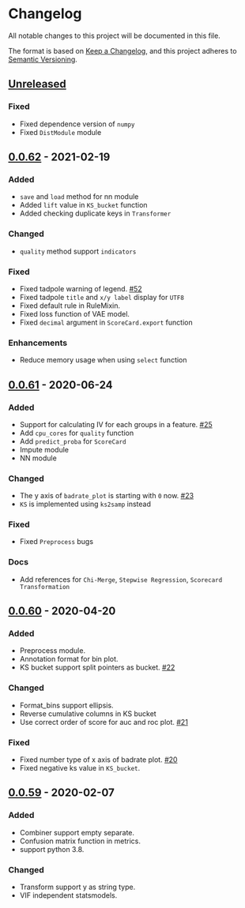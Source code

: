 # Changelog

All notable changes to this project will be documented in this file.

The format is based on [Keep a Changelog](https://keepachangelog.com/en/1.0.0/),
and this project adheres to [Semantic Versioning](https://semver.org/spec/v2.0.0.html).

## [Unreleased]

### Fixed

- Fixed dependence version of `numpy`
- Fixed `DistModule` module

## [0.0.62] - 2021-02-19

### Added

- `save` and `load` method for nn module
- Added `lift` value in `KS_bucket` function
- Added checking duplicate keys in `Transformer`

### Changed

- `quality` method support `indicators`

### Fixed

- Fixed tadpole warning of legend. [#52](https://github.com/amphibian-dev/toad/issues/52)
- Fixed tadpole `title` and `x/y label` display for `UTF8` 
- Fixed default rule in RuleMixin.
- Fixed loss function of VAE model.
- Fixed `decimal` argument in `ScoreCard.export` function

### Enhancements

- Reduce memory usage when using `select` function

## [0.0.61] - 2020-06-24

### Added

- Support for calculating IV for each groups in a feature. [#25](https://github.com/amphibian-dev/toad/issues/25)
- Add `cpu_cores` for `quality` function
- Add `predict_proba` for `ScoreCard`
- Impute module
- NN module

### Changed

- The y axis of `badrate_plot` is starting with `0` now. [#23](https://github.com/amphibian-dev/toad/issues/23)
- `KS` is implemented using `ks2samp` instead

### Fixed

- Fixed `Preprocess` bugs

### Docs

- Add references for `Chi-Merge`, `Stepwise Regression`, `Scorecard Transformation`

## [0.0.60] - 2020-04-20

### Added

- Preprocess module.
- Annotation format for bin plot.
- KS bucket support split pointers as bucket. [#22](https://github.com/amphibian-dev/toad/issues/22)

### Changed

- Format_bins support ellipsis.
- Reverse cumulative columns in KS bucket
- Use correct order of score for auc and roc plot. [#21](https://github.com/amphibian-dev/toad/issues/21)

### Fixed

- Fixed number type of x axis of badrate plot. [#20](https://github.com/amphibian-dev/toad/issues/20)
- Fixed negative ks value in `KS_bucket`.

## [0.0.59] - 2020-02-07

### Added

- Combiner support empty separate.
- Confusion matrix function in metrics.
- support python 3.8.

### Changed

- Transform support y as string type.
- VIF independent statsmodels.


[unreleased]: https://github.com/amphibian-dev/toad/compare/0.0.62...HEAD
[0.0.62]: https://github.com/amphibian-dev/toad/compare/0.0.61...0.0.62
[0.0.61]: https://github.com/amphibian-dev/toad/compare/0.0.60...0.0.61
[0.0.60]: https://github.com/amphibian-dev/toad/compare/0.0.59...0.0.60
[0.0.59]: https://github.com/amphibian-dev/toad/compare/0.0.58...0.0.59
